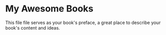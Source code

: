 # My Awesome Books

This file file serves as your book's preface, a great place to describe your book's content and ideas.

